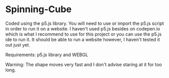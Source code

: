 # Spinning-Cube
Coded using the p5.js library. You will need to use or import the p5.js script in order to run it on a website. I haven't used p5.js besides on codepen.io which is what I recommend to use for this project or you can use the p5.js ide to run it. It should be able to run a website however, I haven't tested it out just yet. 

Requirements: p5.js library and WEBGL

Warning: The shape moves very fast and I don't advise staring at it for too long.
